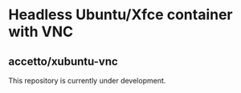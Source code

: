 # Headless Ubuntu/Xfce container with VNC

## accetto/xubuntu-vnc

This repository is currently under development.
